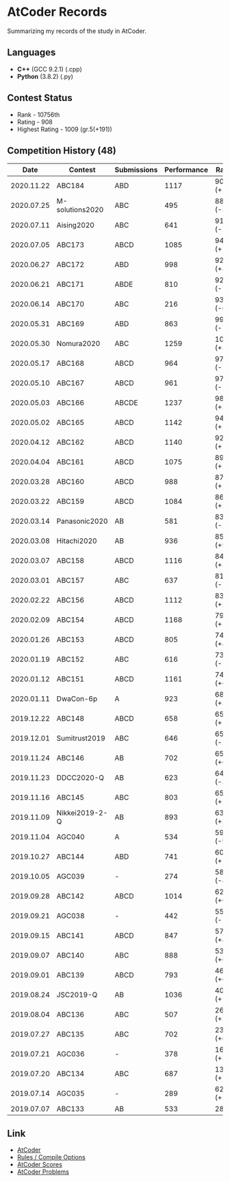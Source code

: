 # AtCoder Records
Summarizing my records of the study in AtCoder.

## Languages
- **C++** (GCC 9.2.1) (.cpp)
- **Python** (3.8.2) (.py)

## Contest Status
- Rank - 10756th
- Rating - 908
- Highest Rating - 1009 (gr.5(+191))

## Competition History (48)
| Date | Contest | Submissions | Performance | Rating |
----|----|----|----|----
| 2020.11.22 | ABC184 | ABD | 1117 | 908 (+26) |
| 2020.07.25 | M-solutions2020 | ABC | 495 | 882 (-37) |
| 2020.07.11 | Aising2020 | ABC | 641 | 919 (-27) |
| 2020.07.05 | ABC173 | ABCD | 1085 | 946 (+17) |
| 2020.06.27 | ABC172 | ABD | 998 | 929 (+8) |
| 2020.06.21 | ABC171 | ABDE | 810 | 921 (-12) |
| 2020.06.14 | ABC170 | ABC | 216 | 933 (-62) |
| 2020.05.31 | ABC169 | ABD | 863 | 995 (-14) |
| 2020.05.30 | Nomura2020 | ABC | 1259 | 1009 (+32) |
| 2020.05.17 | ABC168 | ABCD | 964 | 977 (-2) |
| 2020.05.10 | ABC167 | ABCD | 961 | 979 (-2) |
| 2020.05.03 | ABC166 | ABCDE | 1237 | 981 (+33) |
| 2020.05.02 | ABC165 | ABCD | 1142 | 948 (+25) |
| 2020.04.12 | ABC162 | ABCD | 1140 | 923 (+27) |
| 2020.04.04 | ABC161 | ABCD | 1075 | 896 (+22) |
| 2020.03.28 | ABC160 | ABCD | 988 | 874 (+14) |
| 2020.03.22 | ABC159 | ABCD | 1084 | 860 (+28) |
| 2020.03.14 | Panasonic2020 | AB | 581 | 832 (-25) |
| 2020.03.08 | Hitachi2020 | AB | 936 | 857 (+9) |
| 2020.03.07 | ABC158 | ABCD | 1116 | 848 (+35) |
| 2020.03.01 | ABC157 | ABC | 637 | 813 (-18) |
| 2020.02.22 | ABC156 | ABCD | 1112 | 831 (+37) |
| 2020.02.09 | ABC154 | ABCD | 1168 | 794 (+53) |
| 2020.01.26 | ABC153 | ABCD | 805 | 741 (+8) |
| 2020.01.19 | ABC152 | ABC | 616 | 733 (-14) |
| 2020.01.12 | ABC151 | ABCD | 1161 | 747 (+61) |
| 2020.01.11 | DwaCon-6p | A | 923 | 686 (+32) |
| 2019.12.22 | ABC148 | ABCD | 658 | 654 (+1) |
| 2019.12.01 | Sumitrust2019 | ABC | 646 | 653 (-2) |
| 2019.11.24 | ABC146 | AB |  702 | 655 (+6) |
| 2019.11.23 | DDCC2020-Q | AB |  623 | 649 (-3) |
| 2019.11.16 | ABC145 | ABC |  803 | 652 (+20) |
| 2019.11.09 | Nikkei2019-2-Q | AB |  893 | 632 (+38) |
| 2019.11.04 | AGC040 | A |  534 | 594 (-9) |
| 2019.10.27 | ABC144 | ABD |  741 | 603 (+19) |
| 2019.10.05 | AGC039 | - |  274 | 584 (-41) |
| 2019.09.28 | ABC142 | ABCD |  1014 | 625 (+67) |
| 2019.09.21 | AGC038 | - |  442 | 558 (-18) |
| 2019.09.15 | ABC141 | ABCD |  847 | 576 (+45) |
| 2019.09.07 | ABC140 | ABC |  888 | 531 (+67) |
| 2019.09.01 | ABC139 | ABCD |  793 | 464 (+62) |
| 2019.08.24 | JSC2019-Q | AB |  1036 | 402 (+133) |
| 2019.08.04 | ABC136 | ABC |  507 | 269 (+33) |
| 2019.07.27 | ABC135 | ABC |  702 | 236 (+69) |
| 2019.07.21 | AGC036 | - |  378 | 167 (+30) |
| 2019.07.20 | ABC134 | ABC |  687 | 137 (+75) |
| 2019.07.14 | AGC035 | - |  289 | 62 (+34) |
| 2019.07.07 | ABC133 | AB |  533 | 28 |

## Link
- [AtCoder](https://atcoder.jp)
- [Rules / Compile Options](https://atcoder.jp/contests/atc001/rules)
- [AtCoder Scores](http://atcoder-scores.herokuapp.com/?user=n_yU)
- [AtCoder Problems](https://kenkoooo.com/atcoder#/table/n_yU)
